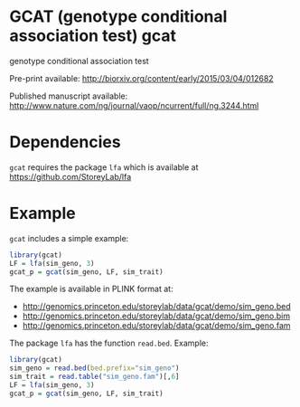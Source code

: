 GCAT (genotype conditional association test)
gcat
===

genotype conditional association test

Pre-print available: http://biorxiv.org/content/early/2015/03/04/012682

Published manuscript available:  http://www.nature.com/ng/journal/vaop/ncurrent/full/ng.3244.html

Dependencies
===

`gcat` requires the package `lfa` which is available at https://github.com/StoreyLab/lfa

Example
===

`gcat` includes a simple example:

```R
library(gcat)
LF = lfa(sim_geno, 3)
gcat_p = gcat(sim_geno, LF, sim_trait)
```

The example is available in PLINK format at:

* http://genomics.princeton.edu/storeylab/data/gcat/demo/sim_geno.bed
* http://genomics.princeton.edu/storeylab/data/gcat/demo/sim_geno.bim
* http://genomics.princeton.edu/storeylab/data/gcat/demo/sim_geno.fam

The package `lfa` has the function `read.bed`. Example:

```R
library(gcat)
sim_geno = read.bed(bed.prefix="sim_geno")
sim_trait = read.table("sim_geno.fam")[,6]
LF = lfa(sim_geno, 3)
gcat_p = gcat(sim_geno, LF, sim_trait)
```
